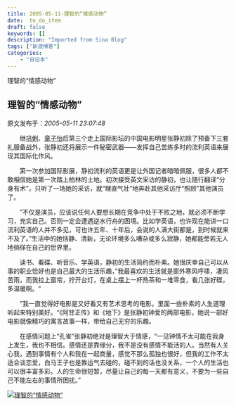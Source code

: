 ```yaml
---
title: 2005-05-11-理智的“情感动物”
date:  to_do_item
draft: false
keywords: []
description: "Imported from Sina Blog"
tags: ["新浪博客"]
categories: 
    - "日记本"
---
```

理智的“情感动物”
## 理智的“情感动物”

 原文发布于：*2005-05-11 23:07:48*

　　继[巩俐](http&#58;//ent.sina.com.cn/s/m/f/gongl.html)、[章子怡](http&#58;//ent.sina.com.cn/ziyi/index.html)后第三个走上国际影坛的中国电影明星张静初除了预备下三套礼服备战外，张静初还将展示一件秘密武器——发挥自己苦练多时的流利英语来展现其国际化作风。

　　第一次参加国际影展，静初流利的英语更是让外国记者暗暗佩服，很多人都不敢相信她是第一次踏上柏林的土地。初次接受英文采访的静初，也让随行翻译“分身有术”，只听了一场她的采访，就“理直气壮”地奔赴其他采访厅“照顾”其他演员了。

　　”不仅是演员，应该说任何人要想长期在竞争中处于不败之地，就必须不断学习，充实自己。否则一定会遭遇逆水行舟的困境。比如学英语，也许现在能讲一口流利英语的人并不多见，可也许五年、十年后，会说的人满大街都是，到时候就来不及了。”生活中的她恬静、清新，无论环境多么嘈杂或多么寂静，她都能旁若无人地徜徉在自己的世界里。

　　读书、看碟、听音乐、学英语，静初的生活简约而朴素。她很庆幸自己可以从事的职业恰好也是自己最大的生活乐趣，”我最喜欢的生活就是窗外寒风呼啸，凄风苦雨，而我拉上窗帘，拧开台灯，在桌上摆上一杯热茶和一堆零食，看几张好碟，多温暖啊。“

　　”我一直觉得好电影是又好看又有艺术思考的电影。里面一些朴素的人生道理听起来特别美好。“《阿甘正传》和《地下》是张静初钟爱的两部电影，她说一部好电影就像精巧的寓言故事一样，带给自己无穷的乐趣。

　　在感情问题上“孔雀”张静初绝对是理智大于情感，“一见钟情不太可能在我身上发生，我也不相信。感情还是靠缘分，我不是没有感情不能活的人。当然有人关心我，遇到事情有个人和我在一起商量，感觉不那么孤独也很好，但我的工作不太适合谈恋爱，白马王子也是靠运气去碰的，碰不到的话也没关系，一个人的生活也可以很丰富多彩。人的生命很短暂，尽量让自己的每一天都有意义，不要为一些自己不能左右的事情所困扰。”

[![理智的&ldquo;情感动物&rdquo;](http://s1.sinaimg.cn/middle/6983393849da99547ca20&amp;690)](http://s10.sinaimg.cn/middle/6983393849da9954d8bb9&amp;690)


